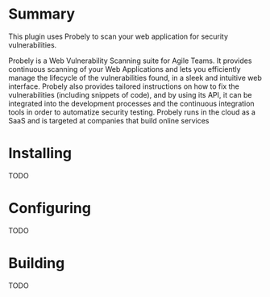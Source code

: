 # Summary
This plugin uses Probely to scan your web application for security vulnerabilities.

Probely is a Web Vulnerability Scanning suite for Agile Teams. It provides 
continuous scanning of your Web Applications and lets you efficiently manage 
the lifecycle of the vulnerabilities found, in a sleek and intuitive web 
interface. Probely also provides tailored instructions on how to fix the 
vulnerabilities (including snippets of code), and by using its API, it can be 
integrated into the development processes and the continuous integration tools 
in order to automatize security testing. Probely runs in the cloud as a SaaS 
and is targeted at companies that build online services

# Installing
TODO

# Configuring
TODO

# Building
TODO
